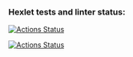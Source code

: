 ### Hexlet tests and linter status:
[![Actions Status](https://github.com/eq008/devops-for-programmers-project-74/workflows/hexlet-check/badge.svg)](https://github.com/eq008/devops-for-programmers-project-74/actions)

[![Actions Status](https://github.com/eq008/devops-for-programmers-project-74/workflows/push.yml/badge.svg)](https://github.com/eq008/devops-for-programmers-project-74/actions/workflows/push.yml)
